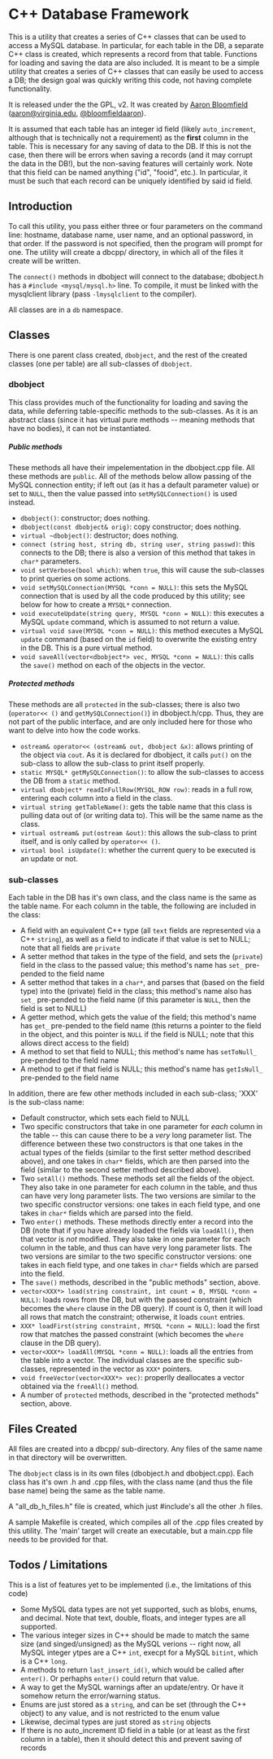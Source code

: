 C++ Database Framework
======================

This is a utility that creates a series of C++ classes that can be used to access a MySQL database.  In particular, for each table in the DB, a separate C++ class is created, which represents a record from that table.  Functions for loading and saving the data are also included.  It is meant to be a simple utility that creates a series of C++ classes that can easily be used to access a DB; the design goal was quickly writing this code, not having complete functionality.

It is released under the the GPL, v2.  It was created by [Aaron Bloomfield](http://aaronbloomfield.me) ([aaron@virginia.edu](<mailto:aaron@virginia.edu>), [@bloomfieldaaron](http://twitter.com/bloomfieldaaron)).

It is assumed that each table has an integer id field (likely `auto_increment`, although that is technically not a requirement) as the **first** column in the table.  This is necessary for any saving of data to the DB.  If this is not the case, then there will be errors when saving a records (and it may corrupt the data in the DB!), but the non-saving features will certainly work.  Note that this field can be named anything ("id", "fooid", etc.).  In particular, it must be such that each record can be uniquely identified by said id field.  

Introduction
------------

To call this utility, you pass either three or four parameters on the command line: hostname, database name, user name, and an optional password, in that order.  If the password is not specified, then the program will prompt for one.  The utility will create a dbcpp/ directory, in which all of the files it create will be written.

The `connect()` methods in dbobject will connect to the database; dbobject.h has a `#include <mysql/mysql.h>` line.  To compile, it must be linked with the mysqlclient library (pass `-lmysqlclient` to the compiler).

All classes are in a `db` namespace.


Classes
-------

There is one parent class created, `dbobject`, and the rest of the created classes (one per table) are all sub-classes of `dbobject`.

### dbobject ###

This class provides much of the functionality for loading and saving the data, while deferring table-specific methods to the sub-classes.  As it is an abstract class (since it has virtual pure methods -- meaning methods that have no bodies), it can not be instantiated.

##### Public methods #####

These methods all have their impelementation in the dbobject.cpp file.  All these methods are `public`.  All of the methods below allow passing of the MySQL connection entity; if left out (as it has a default parameter value) or set to `NULL`, then the value passed into `setMySQLConnection()` is used instead.

- `dbobject()`: constructor; does nothing.
- `dbobject(const dbobject& orig)`: copy constructor; does nothing.
- `virtual ~dbobject()`: destructor; does nothing.
- `connect (string host, string db, string user, string passwd)`: this connects to the DB; there is also a version of this method that takes in `char*` parameters.
- `void setVerbose(bool which)`: when `true`, this will cause the sub-classes to print queries on some actions.
- `void setMySQLConnection(MYSQL *conn = NULL)`: this sets the MySQL connection that is used by all the code produced by this utility; see below for how to create a `MYSQL*` connection.
- `void executeUpdate(string query, MYSQL *conn = NULL)`: this executes a MySQL `update` command, which is assumed to not return a value.
- `virtual void save(MYSQL *conn = NULL)`: this method executes a MySQL `update` command (based on the `id` field) to overwrite the existing entry in the DB.  This is a pure virtual method.
- `void saveAll(vector<dbobject*> vec, MYSQL *conn = NULL)`: this calls the `save()` method on each of the objects in the vector.


##### Protected methods #####

These methods are all `protected` in the sub-classes; there is also two (`operator<< ()` and `getMySQLConnection()`) in dbobject.h/cpp.  Thus, they are not part of the public interface, and are only included here for those who want to delve into how the code works.

- `ostream& operator<< (ostream& out, dbobject &x)`: allows printing of the object via `cout`.  As it is declared for dbobject, it calls `put()` on the sub-class to allow the sub-class to print itself properly.
- `static MYSQL* getMySQLConnection()`: to allow the sub-classes to access the DB from a `static` method.
- `virtual dbobject* readInFullRow(MYSQL_ROW row)`: reads in a full row, entering each column into a field in the class.
- `virtual string getTableName()`: gets the table name that this class is pulling data out of (or writing data to).  This will be the same name as the class.
- `virtual ostream& put(ostream &out)`: this allows the sub-class to print itself, and is only called by `operator<< ()`.
- `virtual bool isUpdate()`: whether the current query to be executed is an update or not.

### sub-classes ###

Each table in the DB has it's own class, and the class name is the same as the table name.  For each column in the table, the following are included in the class:

- A field with an equivalent C++ type (all `text` fields are represented via a C++ `string`), as well as a field to indicate if that value is set to NULL; note that all fields are `private`
- A setter method that takes in the type of the field, and sets the (`private`) field in the class to the passed value; this method's name has `set_` pre-pended to the field name
- A setter method that takes in a `char*`, and parses that (based on the field type) into the (private) field in the class; this method's name also has `set_` pre-pended to the field name (if this parameter is `NULL`, then the field is set to NULL)
- A getter method, which gets the value of the field; this method's name has `get_` pre-pended to the field name (this returns a pointer to the field in the object, and this pointer is `NULL` if the field is NULL; note that this allows direct access to the field)
- A method to set that field to NULL; this method's name has `setToNull_` pre-pended to the field name
- A method to get if that field is NULL; this method's name has `getIsNull_` pre-pended to the field name

In addition, there are few other methods included in each sub-class; 'XXX' is the sub-class name:

- Default constructor, which sets each field to NULL
- Two specific constructors that take in one parameter for *each* column in the table -- this can cause there to be a *very* long parameter list.  The difference between these two constructors is that one takes in the actual types of the fields (similar to the first setter method described above), and one takes in `char*` fields, which are then parsed into the field (similar to the second setter method described above).
- Two `setAll()` methods.  These methods set all the fields of the object.  They also take in one parameter for each column in the table, and thus can have very long parameter lists.  The two versions are similar to the two specific constructor versions: one takes in each field type, and one takes in `char*` fields which are parsed into the field.
- Two `enter()` methods.  These methods directly enter a record into the DB (note that if you have already loaded the fields via `loadAll()`, then that vector is *not* modified.  They also take in one parameter for each column in the table, and thus can have very long parameter lists.  The two versions are similar to the two specific constructor versions: one takes in each field type, and one takes in `char*` fields which are parsed into the field.
- The `save()` methods, described in the "public methods" section, above.
- `vector<XXX*> load(string constraint, int count = 0, MYSQL *conn = NULL)`: loads rows from the DB, but with the passed constraint (which becomes the `where` clause in the DB query).  If count is 0, then it will load all rows that match the constraint; otherwise, it loads `count` entries.
- `XXX* loadFirst(string constraint, MYSQL *conn = NULL)`: load the first row that matches the passed constraint (which becomes the `where` clause in the DB query).
- `vector<XXX*> loadAll(MYSQL *conn = NULL)`: loads all the entries from the table into a vector.  The individual classes are the specific sub-classes, represented in the vector as `XXX*` pointers.
- `void freeVector(vector<XXX*> vec)`: properlly deallocates a vector obtained via the `freeAll()` method.
- A number of `protected` methods, described in the "protected methods" section, above.


Files Created
-------------

All files are created into a dbcpp/ sub-directory.  Any files of the same name in that directory will be overwritten.

The `dbobject` class is in its own files (dbobject.h and dbobject.cpp).  Each class has it's own .h and .cpp files, with the class name (and thus the file base name) being the same as the table name.

A "all\_db\_h\_files.h" file is created, which just \#include's all the other .h files.

A sample Makefile is created, which compiles all of the .cpp files created by this utility.  The 'main' target will create an executable, but a main.cpp file needs to be provided for that.


Todos / Limitations
-------------------

This is a list of features yet to be implemented (i.e., the limitations of this code)

- Some MySQL data types are not yet supported, such as blobs, enums, and decimal.  Note that text, double, floats, and integer types are all supported.
- The various integer sizes in C++ should be made to match the same size (and singed/unsigned) as the MySQL verions -- right now, all MySQL integer ytpes are a C++ `int`, execpt for a MySQL `bitint`, which is a C++ `long`.
- A methods to return `last_insert_id()`, which would be called after `enter()`.  Or perhaphs `enter()` could return that value.
- A way to get the MySQL warnings after an update/entry.  Or have it somehow return the error/warning status.
- Enums are just stored as a `string`, and can be set (through the C++ object) to any value, and is not restricted to the enum value
- Likewise, decimal types are just stored as `string` objects
- If there is no auto_increment ID field in a table (or at least as the first column in a table), then it should detect this and prevent saving of records
